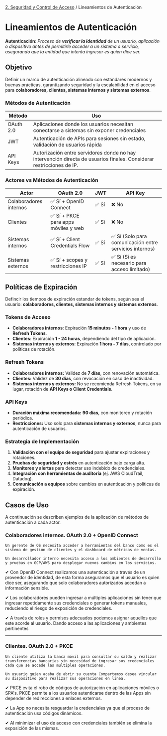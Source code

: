 [2. Seguridad y Control de Acceso](../../index.md) / Lineamientos de Autenticación

# Lineamientos de Autenticación

**Autenticación**: _Proceso de **verificar la identidad** de un usuario, aplicación o dispositivo antes de permitirle acceder a un sistema o servicio, asegurando que la entidad que intenta ingresar es quien dice ser._

## Objetivo

Definir un marco de autenticación alineado con estándares modernos y buenas prácticas, garantizando seguridad y la escalabilidad en el acceso para **colaboradores, clientes, sistemas internos y sistemas externos**.

### Métodos de Autenticación

| Método    | Uso                                                                                                                  |
| --------- | -------------------------------------------------------------------------------------------------------------------- |
| OAuth 2.0 | Aplicaciones donde los usuarios necesitan conectarse a sistemas sin exponer credenciales                             |
| JWT       | Autenticación de APIs para sesiones sin estado, validación de usuarios rápida                                        |
| API Keys  | Autorización entre servidores donde no hay intervención directa de usuarios finales. Considerar restricciones de IP. |

### Actores vs Métodos de Autenticación

| Actor                  | OAuth 2.0                            | JWT   | API Key                                                 |
| ---------------------- | ------------------------------------ | ----- | ------------------------------------------------------- |
| Colaboradores internos | ✅ Sí + OpenID Connect               | ✅ Sí | ❌ No                                                   |
| Clientes               | ✅ Sí + PKCE para apps móviles y web | ✅ Sí | ❌ No                                                   |
| Sistemas internos      | ✅ Sí + Client Credentials Flow      | ✅ Sí | ✅ Sí (Solo para comunicación entre servicios internos) |
| Sistemas externos      | ✅ Sí + scopes y restricciones IP    | ✅ Sí | ✅ Sí (Si es necesario para acceso limitado)            |

## Políticas de Expiración

Defincir los tiempos de expiración estandar de tokens, según sea el usuario: **colaboradores, clientes, sistemas internos y sistemas externos**.

### Tokens de Acceso

- **Colaboradores internos**: Expiración **15 minutos - 1 hora** y uso de **Refresh Tokens**.
- **Clientes**: Expiración **1 - 24 horas**, dependiendo del tipo de aplicación.
- **Sistemas internos y externos**: Expiración **1 hora - 7 días**, controlado por políticas de rotación.

### Refresh Tokens

- **Colaboradores internos:** Validez de **7 días**, con renovación automática.
- **Clientes:** Validez de **30 días**, con revocación en caso de inactividad.
- **Sistemas internos y externos:** No se recomienda Refresh Tokens, en su lugar, rotación de **API Keys o Client Credentials**.

### API Keys

- **Duración máxima recomendada:** **90 días**, con monitoreo y rotación periódica.
- **Restricciones:** Uso solo para **sistemas internos y externos**, nunca para autenticación de usuarios.

### Estrategia de Implementación

1. **Validación con el equipo de seguridad** para ajustar expiraciones y rotaciones.
2. **Pruebas de seguridad y estrés** en autenticación bajo carga alta.
3. **Monitoreo y alertas** para detectar uso indebido de credenciales.
4. **Integración con herramientas de auditoría** (ej. AWS CloudTrail, Datadog).
5. **Comunicación a equipos** sobre cambios en autenticación y políticas de expiración.

## Casos de Uso

A continuación se describen ejemplos de la aplicación de métodos de autenticación a cada actor.

### Colaboradores internos. OAuth 2.0 + OpenID Connect

```
Un gerente de OS necesita acceder a herramientas del banco como es el sistema de gestión de clientes y el dashboard de métricas de ventas.
```

```
Un desarrollador interno necesita acceso a los ambientes de desarrollo y pruebas en GCP/AWS para desplegar nuevos cambios en los servicios.
```

✔ Con OpenID Connect realizamos una autenticación a través de un proveedor de identidad, de esta forma aseguramos que el usuario es quien dice ser, asegurando que solo colaboradores autorizados accedan a información sensible.

✔ Los colaboradores pueden ingresar a múltiples aplicaciones sin tener que ingresar repetidamente sus credenciales o generar tokens manuales, reduciendo el riesgo de exposición de credenciales.

✔ A través de roles y permisos adecuados podemos asignar aquellos que este acorde al usuario. Dando acceso a las aplicaciones y ambientes pertinentes

---

### Clientes. OAuth 2.0 + PKCE

```
Un cliente utiliza la banca móvil para consultar su saldo y realizar transferencias bancarias sin necesidad de ingresar sus credenciales cada que se accede las multiples operaciones.
```

```
Un usuario quien acaba de abrir su cuenta Compartamos desea vincular su dispositivo para realizar sus operaciones en línea.
```

✔ PKCE evita el robo de códigos de autorización en aplicaciones móviles o SPA's. PKCE permite a los usuarios autenticarse dentro de las Apps sin depender de redirecciones a enlaces externos.

✔ La App no necesita resguardar la credenciales ya que el proceso de autenticación usa códigos dinámicos.

✔ Al minimizar el uso de acceso con credenciales también se elimina la exposición de las mismas.
